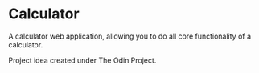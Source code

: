 # Calculator
A calculator web application, allowing you to do all core functionality of a calculator.

Project idea created under The Odin Project. 
